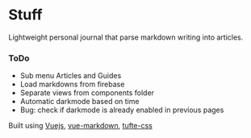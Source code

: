 # Stuff

Lightweight personal journal that parse markdown writing into articles.

### ToDo

- Sub menu Articles and Guides
- Load markdowns from firebase
- Separate views from components folder
- Automatic darkmode based on time
- Bug: check if darkmode is already enabled in previous pages

Built using [Vuejs](https://vuejs.org/), [vue-markdown](https://github.com/miaolz123/vue-markdown), [tufte-css](https://github.com/edwardtufte/tufte-css)
